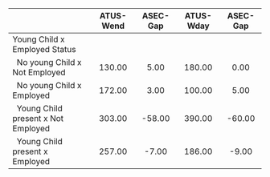 
|                      |    ATUS-Wend |     ASEC-Gap |    ATUS-Wday |     ASEC-Gap |
| -------------------- | :----------: | :----------: | :----------: | :----------: |
| Young Child x Employed Status |              |              |              |              |
| &nbsp;&nbsp;No young Child x Not Employed |       130.00 |         5.00 |       180.00 |         0.00 |
| &nbsp;&nbsp;No young Child x Employed |       172.00 |         3.00 |       100.00 |         5.00 |
| &nbsp;&nbsp;Young Child present x Not Employed |       303.00 |       -58.00 |       390.00 |       -60.00 |
| &nbsp;&nbsp;Young Child present x Employed |       257.00 |        -7.00 |       186.00 |        -9.00 |

